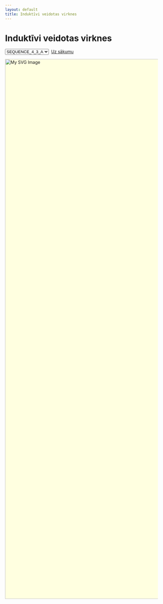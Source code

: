 ```yaml
---
layout: default
title: Induktīvi veidotas virknes
---
```

# Induktīvi veidotas virknes

<select id="selectSvg" onchange="changeImage()">
<option value="SEQUENCE_4_3_A.svg;576;576">SEQUENCE_4_3_A</option>
<option value="SEQUENCE_4_3_B.svg;936;936">SEQUENCE_4_3_B</option>
<option value="SEQUENCE_4_1_A.svg;936;936">SEQUENCE_4_1_A</option>
<option value="SEQUENCE_8_7_A.svg;1152;576">SEQUENCE_8_7_A</option>
<option value="SEQUENCE_8_7_B.svg;1152;1584">SEQUENCE_8_7_B</option>
<option value="SEQUENCE_8_7_C.svg;1152;1584">SEQUENCE_8_7_C</option>
<option value="SEQUENCE_8_7_D.svg;1440;1584">SEQUENCE_8_7_D</option>
<option value="SEQUENCE_8_5_A.svg;1008;576">SEQUENCE_8_5_A</option>
<option value="SEQUENCE_8_5_B.svg;1584;2160">SEQUENCE_8_5_B</option>
<option value="SEQUENCE_8_3_A.svg;1296;1152">SEQUENCE_8_3_A</option>
<option value="SEQUENCE_8_3_B.svg;1152;1152">SEQUENCE_8_3_B</option>
<option value="SEQUENCE_8_3_C.svg;1152;1296">SEQUENCE_8_3_C</option>
<option value="SEQUENCE_8_3_D.svg;1152;1296">SEQUENCE_8_3_D</option>
<option value="SEQUENCE_8_3_E.svg;1152;1296">SEQUENCE_8_3_E</option>
<option value="SEQUENCE_8_1_A.svg;1584;1296">SEQUENCE_8_1_A</option>
<option value="SEQUENCE_8_1_B.svg;1440;1728">SEQUENCE_8_1_B</option>
</select>  <a href="index.html">Uz sākumu</a>
<br/>

<img
  id="svgImage"
  alt="My SVG Image"
  src="{{ '/inductive_sequences/SEQUENCE_4_3_A.svg' | relative_url }}"
  width="1076"
  height="1772"
  style="border:none; background-color:#FFFFE0;"
/>



